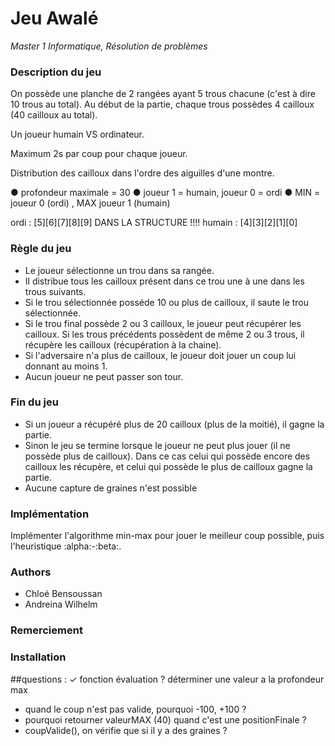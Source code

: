 # Jeu Awalé
 *Master 1 Informatique, Résolution de problèmes*

### Description du jeu
On possède une planche de 2 rangées ayant 5 trous chacune (c'est à dire 10 trous au total).
Au début de la partie, chaque trous possèdes 4 cailloux (40 cailloux au total).

Un joueur humain VS ordinateur.

Maximum 2s par coup pour chaque joueur.

Distribution des cailloux dans l'ordre des aiguilles d'une montre.

● profondeur maximale = 30
● joueur 1 = humain, joueur 0 = ordi
● MIN = joueur 0 (ordi) , MAX joueur 1 (humain)

ordi :      [5][6][7][8][9]     DANS LA STRUCTURE !!!!
humain :    [4][3][2][1][0]

### Règle du jeu
  - Le joueur sélectionne un trou dans sa rangée.
  - Il distribue tous les cailloux présent dans ce trou une à une dans les trous suivants.
  - Si le trou sélectionnée posséde 10 ou plus de cailloux, il saute le trou sélectionnée.
  - Si le trou final possède 2 ou 3 cailloux, le joueur peut récupérer les cailloux. 
  Si les trous précédents possèdent de même 2 ou 3 trous, il récupère les cailloux (récupération à la chaine).
  - Si l'adversaire n'a plus de cailloux, le joueur doit jouer un coup lui donnant au moins 1.
  - Aucun joueur ne peut passer son tour.
  
### Fin du jeu
  - Si un joueur a récupéré plus de 20 cailloux (plus de la moitié), il gagne la partie.
  - Sinon le jeu se termine lorsque le joueur ne peut plus jouer (il ne possède plus de cailloux). Dans ce cas celui qui possède encore des cailloux les récupère, et celui qui possède le plus de cailloux gagne la partie.
  - Aucune capture de graines n'est possible
  

### Implémentation
 Implémenter l'algorithme min-max pour jouer le meilleur coup possible, puis l'heuristique :alpha:-:beta:.
 
### Authors
  - Chloé Bensoussan
  - Andreina Wilhelm
  
### Remerciement
### Installation

##questions : 
✓ fonction évaluation ? déterminer une valeur a la profondeur max
- quand le coup n'est pas valide, pourquoi -100, +100 ?
- pourquoi retourner valeurMAX (40) quand c'est une positionFinale ?
- coupValide(), on vérifie que si il y a des graines ?
  
